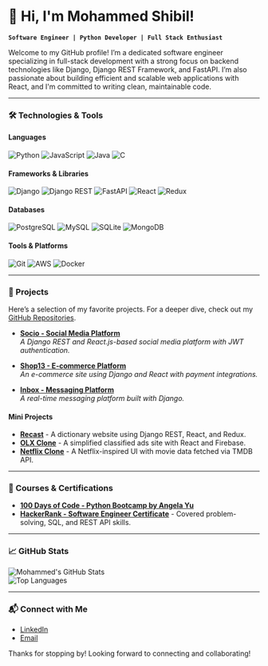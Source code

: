 # 👋 Hi, I'm Mohammed Shibil! 
**`Software Engineer | Python Developer | Full Stack Enthusiast`**

Welcome to my GitHub profile! I’m a dedicated software engineer specializing in full-stack development with a strong focus on backend technologies like Django, Django REST Framework, and FastAPI. I’m also passionate about building efficient and scalable web applications with React, and I'm committed to writing clean, maintainable code. 

---

### 🛠️ Technologies & Tools

#### Languages
![Python](https://img.shields.io/badge/Python-3776AB?style=for-the-badge&logo=python&logoColor=white)
![JavaScript](https://img.shields.io/badge/JavaScript-F7DF1E?style=for-the-badge&logo=javascript&logoColor=black)
![Java](https://img.shields.io/badge/Java-007396?style=for-the-badge&logo=java&logoColor=white)
![C](https://img.shields.io/badge/C-00599C?style=for-the-badge&logo=c&logoColor=white)

#### Frameworks & Libraries
![Django](https://img.shields.io/badge/Django-092E20?style=for-the-badge&logo=django&logoColor=white)
![Django REST](https://img.shields.io/badge/Django%20REST-ff1709?style=for-the-badge&logo=django&logoColor=white&labelColor=gray)
![FastAPI](https://img.shields.io/badge/FastAPI-009688?style=for-the-badge&logo=fastapi&logoColor=white)
![React](https://img.shields.io/badge/React-61DAFB?style=for-the-badge&logo=react&logoColor=black)
![Redux](https://img.shields.io/badge/Redux-764ABC?style=for-the-badge&logo=redux&logoColor=white)

#### Databases
![PostgreSQL](https://img.shields.io/badge/PostgreSQL-336791?style=for-the-badge&logo=postgresql&logoColor=white)
![MySQL](https://img.shields.io/badge/MySQL-4479A1?style=for-the-badge&logo=mysql&logoColor=white)
![SQLite](https://img.shields.io/badge/SQLite-003B57?style=for-the-badge&logo=sqlite&logoColor=white)
![MongoDB](https://img.shields.io/badge/MongoDB-4EA94B?style=for-the-badge&logo=mongodb&logoColor=white)

#### Tools & Platforms
![Git](https://img.shields.io/badge/Git-F05032?style=for-the-badge&logo=git&logoColor=white)
![AWS](https://img.shields.io/badge/AWS-232F3E?style=for-the-badge&logo=amazon-aws&logoColor=white)
![Docker](https://img.shields.io/badge/Docker-2496ED?style=for-the-badge&logo=docker&logoColor=white)

---

### 🚀 Projects

Here’s a selection of my favorite projects. For a deeper dive, check out my [GitHub Repositories](https://github.com/yourgithubprofile).

- **[Socio - Social Media Platform](https://github.com/yourgithubprofile/socio)**  
  *A Django REST and React.js-based social media platform with JWT authentication.*

- **[Shop13 - E-commerce Platform](https://github.com/yourgithubprofile/shop13)**  
  *An e-commerce site using Django and React with payment integrations.*

- **[Inbox - Messaging Platform](https://github.com/yourgithubprofile/inbox)**  
  *A real-time messaging platform built with Django.*

#### Mini Projects
- **[Recast](https://github.com/yourgithubprofile/recast)** - A dictionary website using Django REST, React, and Redux.
- **[OLX Clone](https://github.com/yourgithubprofile/olx-clone)** - A simplified classified ads site with React and Firebase.
- **[Netflix Clone](https://github.com/yourgithubprofile/netflix-clone)** - A Netflix-inspired UI with movie data fetched via TMDB API.

---

### 📜 Courses & Certifications

- **[100 Days of Code - Python Bootcamp by Angela Yu](https://www.udemy.com/certificate/UC-7f76b69a-5207-4923-84e7-add8be921d62/)**  
- **[HackerRank - Software Engineer Certificate](https://www.hackerrank.com/certificates/b8728f1f8079)** - Covered problem-solving, SQL, and REST API skills.

---

### 📈 GitHub Stats

![Mohammed's GitHub Stats](https://github-readme-stats.vercel.app/api?username=yourgithubprofile&show_icons=true&theme=radical)  
![Top Languages](https://github-readme-stats.vercel.app/api/top-langs/?username=yourgithubprofile&layout=compact&theme=radical)

---

### 📬 Connect with Me

- [LinkedIn](https://www.linkedin.com/in/mohdshibilk13)
- [Email](mailto:mhdshibilk13@gmail.com)

Thanks for stopping by! Looking forward to connecting and collaborating!

